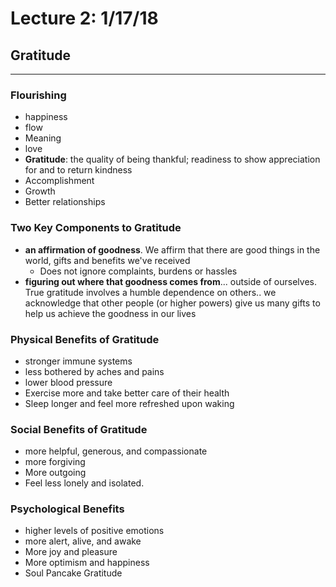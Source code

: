 # Lecture 2: 1/17/18
## Gratitude
---
### Flourishing
* happiness
* flow
* Meaning
* love
* **Gratitude**: the quality of being thankful;
readiness to show appreciation for and to return kindness
* Accomplishment
* Growth
* Better relationships

### Two Key Components to Gratitude
* **an affirmation of goodness**. We affirm that there are good things in the world,
gifts and benefits we've received
  * Does not ignore complaints, burdens or hassles
* **figuring out where that goodness comes from**... outside of ourselves.
True gratitude involves a humble dependence on others.. we acknowledge that other people
(or higher powers) give us many gifts to help us achieve the goodness in our lives

### Physical Benefits of Gratitude
* stronger immune systems
* less bothered by aches and pains
* lower blood pressure
* Exercise more and take better care of their health
* Sleep longer and feel more refreshed upon waking

### Social Benefits of Gratitude
* more helpful, generous, and compassionate
* more forgiving
* More outgoing
* Feel less lonely and isolated.

### Psychological Benefits
* higher levels of positive emotions
* more alert, alive, and awake
* More joy and pleasure
* More optimism and happiness
* Soul Pancake Gratitude

###
